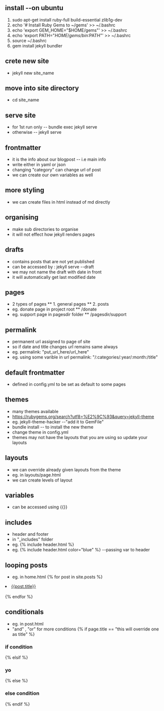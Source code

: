 ## install --on ubuntu
1. sudo apt-get install ruby-full build-essential zlib1g-dev
2. echo '# Install Ruby Gems to ~/gems' >> ~/.bashrc
3. echo 'export GEM_HOME="$HOME/gems"' >> ~/.bashrc
4. echo 'export PATH="$HOME/gems/bin:$PATH"' >> ~/.bashrc
5. source ~/.bashrc
6. gem install jekyll bundler

## crete new site
* jekyll new site_name
## move into site directory
* cd site_name
## serve site
* for 1st run only -- bundle exec jekyll serve
* otherwise -- jekyll serve

## frontmatter
* it is the info about our blogpost -- i.e main info
* write either in yaml or json
* changing "category" can change url of post
* we can create our own variables as well

## more styling 
* we can create files in html instead of md directly

## organising
* make sub directories to organise
* it will not effect how jekyll renders pages

## drafts
* contains posts that are not yet published
* can be accessed by : jekyll serve --draft
* we may not name the draft with date in front
* it will automatically get last modified date

## pages
* 2 types of pages
** 1. general pages
** 2. posts
* eg. donate page in project root 
** /donate
* eg. support page in pagesdir folder
** /pagesdir/support

## permalink
* permanent url assigned to page of site
* so if date and title changes url remains same always
* eg. permalink: "put_url_here/url_here"
* eg. using some varible in url permalink: "/:categories/:year/:month:/title" 

## default frontmatter
* defined in config.yml to be set as default to some pages

## themes
* many themes available
* https://rubygems.org/search?utf8=%E2%9C%93&query=jekyll-theme
* eg. jekyll-theme-hacker --"add it to GemFile"
* bundle install -- to install the new theme
* change theme in config.yml
* themes may not have the layouts that you are using so update your layouts
 
## layouts
* we can override already given layouts from the theme
* eg. in layouts/page.html
* we can create levels of layout 

## variables
* can be accessed using {{}}

## includes
* header and footer 
* in "_includes" folder
* eg. {% include header.html %}
* eg. {% include header.html color="blue" %} --passing var to header

## looping posts
* eg. in home.html
{% for post in site.posts %}
<li><a href="{{ post.url }}">{{post.title}}</a></li> <br>
{% endfor %}

## conditionals
* eg. in post.html
* "and" , "or" for more conditions
{% if page.title == "this will override one as title" %}
<h3>if condition</h3>
{% elsif %}
<h3>yo</h3>
{% else %}
<h3>else condition</h3>
{% endif %}





